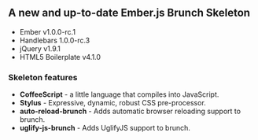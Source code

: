 ## A new and up-to-date Ember.js Brunch Skeleton

- Ember v1.0.0-rc.1
- Handlebars 1.0.0-rc.3
- jQuery v1.9.1
- HTML5 Boilerplate v4.1.0

### Skeleton features
- **CoffeeScript** - a little language that compiles into JavaScript.
- **Stylus** - Expressive, dynamic, robust CSS pre-processor.
- **auto-reload-brunch** - Adds automatic browser reloading support to brunch.
- **uglify-js-brunch** - Adds UglifyJS support to brunch.
